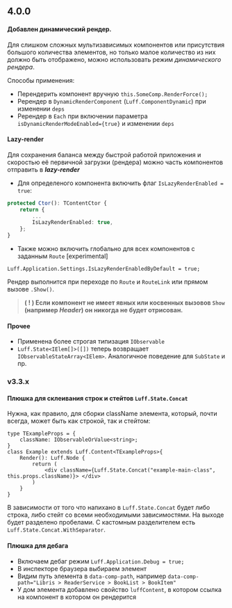 ## 4.0.0

#### Добавлен динамический рендер.

Для слишком сложных мультизависимых компонентов или присутствия большого количества элементов, но только малое количество из них должно быть отображено, можно использовать режим *динамического рендера*.

Способы применения:
* Перендерить компонент вручную `this.SomeComp.RenderForce();`
* Ререндер в `DynamicRenderComponent` (`Luff.ComponentDynamic`) при изменении `deps`  
* Ререндер в `Each` при включении параметра `isDynamicRenderModeEnabled={true}` и изменении `deps`

#### Lazy-render

Для сохранения баланса между быстрой работой приложения и скоростью её первичной загрузки (рендера) можно часть компонентов отправить в ***lazy-render***
 
* Для определеного компонента включить флаг `IsLazyRenderEnabled = true`:
```ts
protected Ctor(): TContentCtor {
    return {
        ...
        IsLazyRenderEnabled: true,
    };
}
```
* Также можно включить глобально для всех компонентов с заданным `Route` [experimental] 
```
Luff.Application.Settings.IsLazyRenderEnabledByDefault = true;
```
Рендер выполнится при переходе по `Route` и `RouteLink` или прямом вызове `.Show()`. 

> 
> **( ! ) Если компонент не имеет явных или косвенных вызовов `Show` (например *Header*) он никогда не будет отрисован.**
> 


#### Прочее

* Применена более строгая типизация `IObservable`
* `Luff.State<IElem[]>([])` теперь возвращает  `IObservableStateArray<IElem>`. Аналогичное поведение для `SubState` и пр.

### v3.3.x

#### Плюшка для склеивания строк и стейтов<string> `Luff.State.Concat`

Нужна, как правило, для сборки className элемента, который, почти всегда, может быть как строкой, так и стейтом:

```tsx
type TExampleProps = {
    className: IObservableOrValue<string>;
}
class Example extends Luff.Content<TExampleProps>{
    Render(): Luff.Node {
        return (
            <div className={Luff.State.Concat("example-main-class", this.props.className)}> </div>
        )
    }
}
```
В зависимости от того что напихано в `Luff.State.Concat` будет либо строка, либо стейт со всеми необходимыми зависимостями.
На выходе будет разделено пробелами. C кастомным разделителем есть `Luff.State.Concat.WithSeparator`.

#### Плюшка для дебага 

* Включаем дебаг режим `Luff.Application.Debug = true;`
* В инспекторе браузера выбираем элемент
* Видим путь элемента в `data-comp-path`, например `data-comp-path="Libris > ReaderService > BookList > BookItem"` 
* У дом элемента добавлено свойство `luffContent`, в котором ссылка на компонент в котором он рендерится
